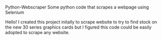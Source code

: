Python-Webscraper
Some python code that scrapes a webpage using Selenium

Hello! I created this project initally to scrape website to try to find stock on the new 30 series graphics cards but I figured this code could be easily adopted to scrape any website.
